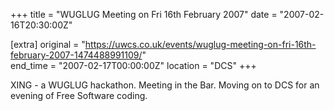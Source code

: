 +++
title = "WUGLUG Meeting on Fri 16th February 2007"
date = "2007-02-16T20:30:00Z"

[extra]
original = "https://uwcs.co.uk/events/wuglug-meeting-on-fri-16th-february-2007-1474488991109/"    
end_time = "2007-02-17T00:00:00Z"
location = "DCS"
+++

XING - a WUGLUG hackathon. Meeting in the Bar. Moving on to DCS for an evening of Free Software coding.

